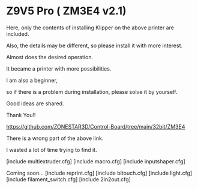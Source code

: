 # Z9V5 Pro ( ZM3E4 v2.1)

Here, only the contents of installing Klipper on the above printer are included.

Also, the details may be different, so please install it with more interest.

Almost does the desired operation.

It became a printer with more possibilities.

I am also a beginner, 

so if there is a problem during installation, please solve it by yourself.

Good ideas are shared.

Thank You!!


https://github.com/ZONESTAR3D/Control-Board/tree/main/32bit/ZM3E4

There is a wrong part of the above link.

I wasted a lot of time trying to find it.




[include multiextruder.cfg]
[include macro.cfg]
[include inputshaper.cfg]

Coming soon...
[include reprint.cfg]
[include bltouch.cfg]
[include light.cfg]
[include filament_switch.cfg]
[include 2in2out.cfg]
